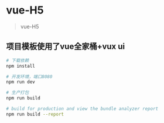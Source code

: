 # vue-H5

> vue-H5

## 项目模板使用了vue全家桶+vux ui

``` bash
# 下载依赖
npm install

# 开发环境，端口8080
npm run dev

# 生产打包
npm run build

# build for production and view the bundle analyzer report
npm run build --report
